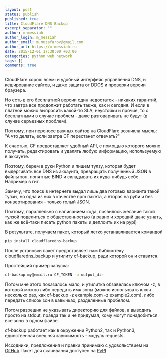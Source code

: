 ```yaml
---
layout: post
status: publish
published: true
title: CloudFlare DNS Backup
excerpt_separator: ""
author: m-messiah
author_login: m_messiah
author_email: m.muzafarov@gmail.com
author_url: https://m-messiah.ru
date: 2015-12-01 17:30:00 +03:00
categories: python web network
tags: []
comments: true
---
```


CloudFlare хорош всем: и удобный интерфейс управления DNS, и кеширование сайтов, и даже защита от DDOS и проверки версии браузера.

Но есть в его бесплатной версии один недостаток - никаких гарантий, что завтра все продолжит работать также, как и сегодня.
И если в платной можно выпросить какой-то SLA, неустойки и прочие, то с бесплатными в случае проблем - даже разговаривать не будут (в случае серъезных проблем).

Поэтому, при переносе важных сайтов на CloudFlare возникла мысль: "А что делать, если завтра CF перестанет отвечать?"

К счастью,  CF предоставляет удобный API, с помощью которого можно получать, редактировать и удалять любую информацию, используемую в аккаунте.

Поэтому, берем в руки  Python и пишем тулзу, которая будет выдергивать все  DNS из аккаунта, превращать полученный JSON в файлы зон, понятные BIND и складывать их куда-нибудь себе. Например в гит.

Замечу, что поиск в интернете выдал лишь два готовых варианта такой тулзы, но одна из них в качестве npm пакета, а вторая на руби и без конвертирования - только голый JSON.

Поэтому, параллельно с написанием кода, появилось желание такой тулзой поделиться с общественностью (а равно и хороший шанс узнать, как же всё-таки писать python пакеты и деплоить их на pypi)

В результате, получаем пакет, который легко устанавливается командой

```bash
pip install cloudflaredns-backup
```


 После установки пакет предоставляет нам библиотеку cloudflaredns_backup и утилиту cf-backup, ради которой он и ставится.

 Простейший пример запуска:

```bash
cf-backup my@email.ru CF_TOKEN -o output_dir
```


Потом мне этого показалось мало, и утилитка обзавелась ключом -z, в который можно либо передать имя зоны (можно использвать ключ несколько раз, как cf-backup -z example.com -z example2.com), либо передать список зон в кавычках, разделенные пробелом.

Потом разрешил не указывать директорию для файлов, а выводить просто на stdout, правда так и не придумал, кому могут понадобиться все зоны в одном файле.

cf-backup работает как в окружении Python2, так и Python3, единственная внешняя зависимость - модуль requests.

Исходники, предложения и правки принимаю с удовольствием на [GitHub](https://github.com/m-messiah/cloudflaredns-backup)
Пакет для скачивания доступен на [PyPI](https://pypi.python.org/pypi/cloudflaredns-backup)
